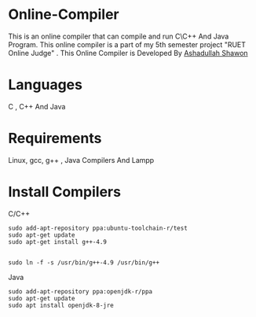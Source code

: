 # Online-Compiler

This is an online compiler that can compile and run C\C++ And Java Program. This online compiler is a part of my 5th semester project
"RUET Online Judge" . This Online Compiler is Developed By <a href="http://fb.com/ashadullah.shawon">Ashadullah Shawon</a>

# Languages
C , C++ And Java

# Requirements

Linux, gcc, g++ , Java Compilers And Lampp


# Install Compilers

C/C++
```
sudo add-apt-repository ppa:ubuntu-toolchain-r/test
sudo apt-get update
sudo apt-get install g++-4.9


sudo ln -f -s /usr/bin/g++-4.9 /usr/bin/g++

```

Java
```
sudo add-apt-repository ppa:openjdk-r/ppa  
sudo apt-get update   
sudo apt install openjdk-8-jre
```
